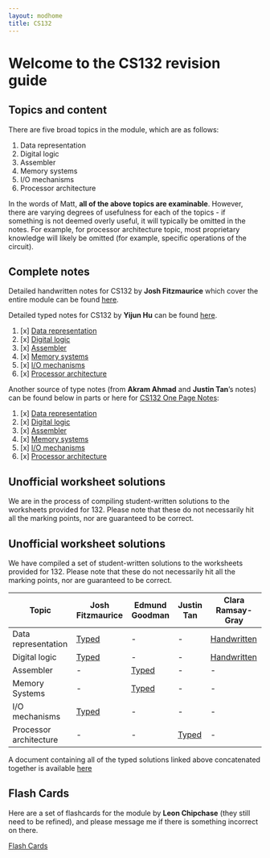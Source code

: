 ```yaml
---
layout: modhome
title: CS132
---
```


# Welcome to the CS132 revision guide

## Topics and content

There are five broad topics in the module, which are as follows:

1. Data representation
2. Digital logic
3. Assembler
4. Memory systems
5. I/O mechanisms
6. Processor architecture

In the words of Matt, **all of the above topics are examinable**. However, there
are varying degrees of usefulness for each of the topics - if something is not
deemed overly useful, it will typically be omitted in the notes. For example,
for processor architecture topic, most proprietary knowledge will likely be
omitted (for example, specific operations of the circuit).

## Complete notes

Detailed handwritten notes for CS132 by **Josh Fitzmaurice** which cover the
entire module can be found [here](./CS132_full.pdf).

Detailed typed notes for CS132 by **Yijun Hu** can be found [here](https://www.yijun.hu/blog-cs/cs132/index.html).

1. [x] [Data representation](https://www.yijun.hu/blog-cs/cs132/index.html#)
2. [x] [Digital logic](https://www.yijun.hu/blog-cs/cs132/index.html#)
3. [x] [Assembler](https://www.yijun.hu/blog-cs/cs132/index.html#)
4. [x] [Memory systems](https://www.yijun.hu/blog-cs/cs132/index.html#)
5. [x] [I/O mechanisms](https://www.yijun.hu/blog-cs/cs132/index.html#)
6. [x] [Processor architecture](https://www.yijun.hu/blog-cs/cs132/index.html#)

Another source of type notes (from **Akram Ahmad** and **Justin Tan**’s notes) can be found below in parts or
here for [CS132 One Page Notes](opnotes):

1. [x] [Data representation](part1)
2. [x] [Digital logic](part2)
3. [x] [Assembler](part3)
4. [x] [Memory systems](part4)
5. [x] [I/O mechanisms](part5)
6. [x] [Processor architecture](part6)


## Unofficial worksheet solutions

We are in the process of compiling student-written solutions to the worksheets
provided for 132. Please note that these do not necessarily hit all the marking
points, nor are guaranteed to be correct.

## Unofficial worksheet solutions

We have compiled a set of student-written solutions to the worksheets
provided for 132. Please note that these do not necessarily hit all the marking
points, nor are guaranteed to be correct.

| Topic                  | Josh Fitzmaurice                                | Edmund Goodman                             | Justin Tan                                    | Clara Ramsay-Gray                                     |
| ---------------------- | ----------------------------------------------- | ------------------------------------------ | --------------------------------------------- | ----------------------------------------------------- |
| Data representation    | [Typed](worksheets/dataRepresentationTyped.pdf) | -                                          | -                                             | [Handwritten](worksheets/assemblerHandwritten.pdf)    |
| Digital logic          | [Typed](worksheets/digitalLogicTyped.pdf)       | -                                          | -                                             | [Handwritten](worksheets/digitalLogicHandwritten.pdf) |
| Assembler              | -                                               | [Typed](worksheets/assemblerTyped.pdf)     | -                                             | -                                                     |
| Memory Systems         | -                                               | [Typed](worksheets/memorySystemsTyped.pdf) | -                                             | -                                                     |
| I/O mechanisms         | [Typed](worksheets/IOmechanismsTyped.pdf)       | -                                          | -                                             | -                                                     |
| Processor architecture | -                                               | -                                          | [Typed](worksheets/processorArchitecture.pdf) | -                                                     |

A document containing all of the typed solutions linked above concatenated together is available [here](worksheets/combinedTyped.pdf)

## Flash Cards

Here are a set of flashcards for the module by **Leon Chipchase** (they still need to be refined), and please message me if there is something incorrect on there.

[Flash Cards](https://quizlet.com/_9pgkq4?x=1jqt&i=18al03)
